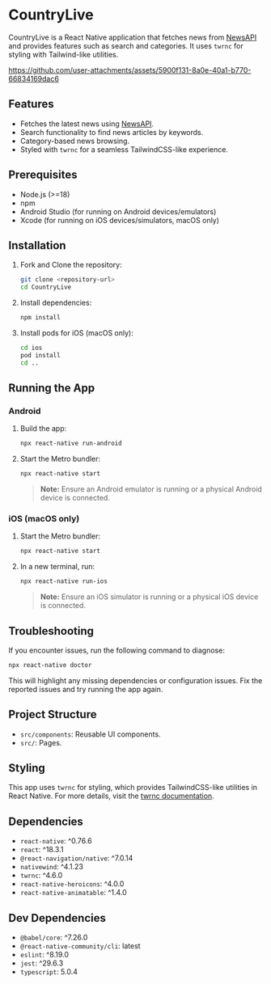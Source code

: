 # CountryLive

CountryLive is a React Native application that fetches news from [NewsAPI](https://newsapi.org/) and provides features such as search and categories. It uses `twrnc` for styling with Tailwind-like utilities.

https://github.com/user-attachments/assets/5900f131-8a0e-40a1-b770-66834169dac6

## Features

- Fetches the latest news using [NewsAPI](https://newsapi.org/).
- Search functionality to find news articles by keywords.
- Category-based news browsing.
- Styled with `twrnc` for a seamless TailwindCSS-like experience.

## Prerequisites

- Node.js (>=18)
- npm
- Android Studio (for running on Android devices/emulators)
- Xcode (for running on iOS devices/simulators, macOS only)

## Installation

1. Fork and Clone the repository:

   ```bash
   git clone <repository-url>
   cd CountryLive
   ```

2. Install dependencies:

   ```bash
   npm install
   ```

3. Install pods for iOS (macOS only):

   ```bash
   cd ios
   pod install
   cd ..
   ```

## Running the App

### Android

1. Build the app:

   ```bash
   npx react-native run-android
   ```

2. Start the Metro bundler:

   ```bash
   npx react-native start
   ```

   > **Note:** Ensure an Android emulator is running or a physical Android device is connected.

### iOS (macOS only)

1. Start the Metro bundler:

   ```bash
   npx react-native start
   ```

2. In a new terminal, run:

   ```bash
   npx react-native run-ios
   ```

   > **Note:** Ensure an iOS simulator is running or a physical iOS device is connected.

## Troubleshooting

If you encounter issues, run the following command to diagnose:

```bash
npx react-native doctor
```

This will highlight any missing dependencies or configuration issues. Fix the reported issues and try running the app again.

## Project Structure

- `src/components`: Reusable UI components.
- `src/`: Pages.

## Styling

This app uses `twrnc` for styling, which provides TailwindCSS-like utilities in React Native. For more details, visit the [twrnc documentation](https://github.com/jaredh159/tailwind-react-native-classnames).

## Dependencies

- `react-native`: ^0.76.6
- `react`: ^18.3.1
- `@react-navigation/native`: ^7.0.14
- `nativewind`: ^4.1.23
- `twrnc`: ^4.6.0
- `react-native-heroicons`: ^4.0.0
- `react-native-animatable`: ^1.4.0

## Dev Dependencies

- `@babel/core`: ^7.26.0
- `@react-native-community/cli`: latest
- `eslint`: ^8.19.0
- `jest`: ^29.6.3
- `typescript`: 5.0.4

